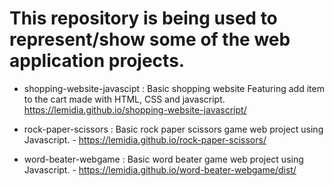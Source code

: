 # This repository is being used to represent/show some of the web application projects.

- shopping-website-javascipt : Basic shopping website Featuring add item to the cart made with HTML, CSS and javascript. https://lemidia.github.io/shopping-website-javascript/

- rock-paper-scissors : Basic rock paper scissors game web project using Javascript. - https://lemidia.github.io/rock-paper-scissors/

- word-beater-webgame : Basic word beater game web project using Javascript. - https://lemidia.github.io/word-beater-webgame/dist/
